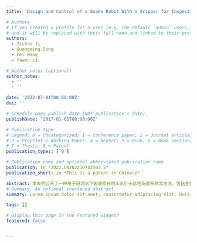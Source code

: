 ```yaml
---
title: 'Design and Control of a Snake Robot With a Gripper for Inspection and Maintenance in Narrow Spaces'

# Authors
# If you created a profile for a user (e.g. the default `admin` user), write the username (folder name) here
# and it will be replaced with their full name and linked to their profile.
authors:
  - Zichao Ji
  - Guangming Song
  - Fei Wang
  - Yawen Li

# Author notes (optional)
author_notes:
  - ''
  - ''

date: '2022-07-01T00:00:00Z'
doi: ''

# Schedule page publish date (NOT publication's date).
publishDate: '2017-01-01T00:00:00Z'

# Publication type.
# Legend: 0 = Uncategorized; 1 = Conference paper; 2 = Journal article;
# 3 = Preprint / Working Paper; 4 = Report; 5 = Book; 6 = Book section;
# 7 = Thesis; 8 = Patent
publication_types: ['8']

# Publication name and optional abbreviated publication name.
publication: In *2022.CN202210783503.5*
publication_short: in *This is a patent in Chinese*

abstract: 本发明公开了一种用于隧洞水下裂缝修补的止水针头远程安装系统及方法，包括主端、通信通道及从端的水下机器人，主端通过通信通道连接从端的水下机器人，并与从端的水下机器人通信，控制从端工作，所述主端至少包括力反馈手控器及远程控制终端，所述远程控制终端根据双目相机的左、右目图像，基于循环生成对抗网络CycleGAN进行水下图像复原，结合深度学习方法Yolov5完成孔位检测，并结合双目立体匹配方法SGBM得到视差图，完成三维点云重建，再利用RANSAC算法拟合孔位点云信息，根据孔位位姿信息，调整机械臂末端垂直于孔位，进行止水针头的安装, 提高隧洞混凝土衬砌裂缝的止水针头远程安装作业的自动化水平。The invention presents a remote installation system and method of grout nipple for repairing crack of underwater tunnel, including a master end, a communication channel and an underwater robot at the slave end. The master connects to the slave underwater robot through a communication channel and communicates with the slave underwater robot to control the work of the slave end. The master end includes at least a force feedback manual controller and a remote control terminal. The remote control terminal performs underwater image recovery based on CycleGAN (Cycle Generative Adversarial Networks) based on the left and right images from the binocular camera, combined with deep learning method Yolov5 to complete hole detection. We use the stereo matching method SGBM (semi-global block matching) to obtain the disparity map, complete the 3D point cloud reconstruction, and then use the RANSAC algorithm to fit the hole point cloud information. According to the hole position and posture information, the end of the robot arm is adjusted to be perpendicular to the hole to install the grout nipple, which improves the automation of the remote installation of the grout nipple.
# Summary. An optional shortened abstract.
summary: Lorem ipsum dolor sit amet, consectetur adipiscing elit. Duis posuere tellus ac convallis placerat. Proin tincidunt magna sed ex sollicitudin condimentum.

tags: []

# Display this page in the Featured widget?
featured: false


---
```


